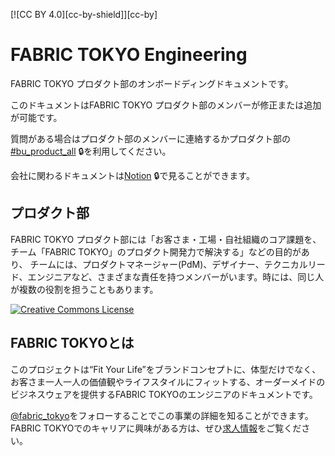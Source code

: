 [![CC BY 4.0][cc-by-shield]][cc-by]

# FABRIC TOKYO Engineering

FABRIC TOKYO プロダクト部のオンボードディングドキュメントです。

このドキュメントはFABRIC TOKYO プロダクト部のメンバーが修正または追加が可能です。

質問がある場合はプロダクト部のメンバーに連絡するかプロダクト部の [#bu_product_all](https://lsd-dev.slack.com/archives/C12ETE7DX) 🔒を利用してください。

会社に関わるドキュメントは[Notion](https://www.notion.so/95419c2f12024dbebee86b660a5339a7) 🔒で見ることができます。

## プロダクト部

FABRIC TOKYO プロダクト部には「お客さま・工場・自社組織のコア課題を、チーム「FABRIC TOKYO」のプロダクト開発力で解決する」などの目的があり、
チームには、プロダクトマネージャー(PdM)、デザイナー、テクニカルリード、エンジニアなど、さまざまな責任を持つメンバーがいます。時には、同じ人が複数の役割を担うこともあります。

<a rel="license" href="https://creativecommons.org/licenses/by/4.0/"><img alt="Creative Commons License" style="border-width:0" src="https://i.creativecommons.org/l/by/4.0/88x31.png" /></a>

## FABRIC TOKYOとは

<a href="https://corp.fabric-tokyo.com/">
  <img align="left" src="" />
</a>
このプロジェクトは“Fit Your Life”をブランドコンセプトに、体型だけでなく、お客さま一人一人の価値観やライフスタイルにフィットする、オーダーメイドのビジネスウェアを提供するFABRIC TOKYOのエンジニアのドキュメントです。

[@fabric_tokyo](https://twitter.com/fabric_tokyo)をフォローすることでこの事業の詳細を知ることができます。FABRIC TOKYOでのキャリアに興味がある方は、ぜひ[求人情報](https://corp.fabric-tokyo.com/recruit)をご覧ください。